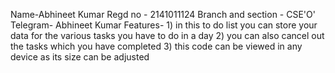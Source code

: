 Name-Abhineet Kumar
Regd no - 2141011124
Branch and section - CSE'O'
Telegram- Abhineet Kumar
Features- 1) in this to do list you can store your data for the various tasks you have to do in a day 
          2) you can also cancel out the tasks which you have completed
          3) this code can be viewed in any device as its size can be adjusted
